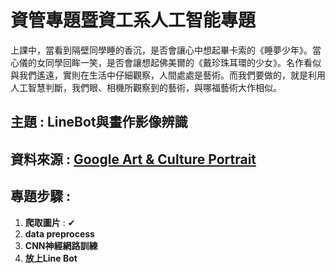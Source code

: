 資管專題暨資工系人工智能專題
===

上課中，當看到隔壁同學睡的香沉，是否會讓心中想起畢卡索的《睡夢少年》。當心儀的女同學回眸一笑，是否會讓想起佛美爾的《戴珍珠耳環的少女》。名作看似與我們遙遠，實則在生活中仔細觀察，人間處處是藝術。而我們要做的，就是利用人工智慧判斷，我們眼、相機所觀察到的藝術，與哪福藝術大作相似。

## **主題** : LineBot與畫作影像辨識
## **資料來源** : [Google Art & Culture Portrait](https://artsandculture.google.com/entity/m01dv4h) 

## **專題步驟** :
1. **爬取圖片** : ✔
2. **data preprocess**
3. **CNN神經網路訓練** 
4. **放上Line Bot**